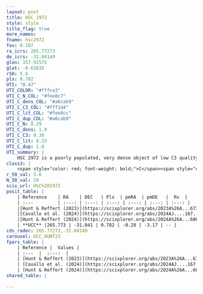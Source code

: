 ```yaml
---
layout: post
title: HSC 2972
style: style
title_flag: true
more_names: 
fname: hsc2972
fov: 0.187
ra_icrs: 265.77273
de_icrs: -31.04149
glon: 357.91575
glat: -0.63835
r50: 5.6
plx: 0.782
UTI: "0.47"
UTI_COLOR: "#fffce3"
UTI_C_N_COL: "#fee0c7"
UTI_C_dens_COL: "#a6cab9"
UTI_C_C3_COL: "#fff1d4"
UTI_C_lit_COL: "#fee8cc"
UTI_C_dup_COL: "#a6cab9"
UTI_C_N: 0.29
UTI_C_dens: 1.0
UTI_C_C3: 0.38
UTI_C_lit: 0.33
UTI_C_dup: 1.0
UTI_summary: |
    HSC 2972 is a poorly populated, very dense object of low C3 quality. It was recently reported in the literature.
class3: |
    <span style="color: red; font-weight: bold;">C</span><span style="color: #FFC300; font-weight: bold;">B</span>
r_50_val: 5.6
N_50_val: 29
scix_url: HSC%202972
posit_table: |
    | Reference    | RA    | DEC   | Plx  | pmRA  | pmDE   |  Rv  |
    | :---         | :---: | :---: | :---: | :---: | :---: | :---: |
    |[Hunt & Reffert (2023)](https://scixplorer.org/abs/2023A%26A...673A.114H) | 265.775 | -31.043 | 0.775 | -0.25 | -3.18 | -- |
    |[Cavallo et al. (2024)](https://scixplorer.org/abs/2024AJ....167...12C) | 265.764 | -31.066 | 0.775 | -- | -- | -- |
    |[Hunt & Reffert (2024)](https://scixplorer.org/abs/2024A%26A...686A..42H) | 265.775 | -31.043 | 0.775 | -0.25 | -3.18 | -- |
    | **UCC** |265.773 | -31.041 | 0.782 | -0.28 | -3.17 | -- | 
cds_radec: 265.77273,-31.04149
carousel: UCC_HUNT23
fpars_table: |
    | Reference |  Values |
    | :---  |  :---:  |
    | [Hunt & Reffert (2023)](https://scixplorer.org/abs/2023A%26A...673A.114H) | `AV50=4.066, diffAV50=2.508, MOD50=10.396, logAge50=7.47` |
    | [Cavallo et al. (2024)](https://scixplorer.org/abs/2024AJ....167...12C) | `AV50=4.38, dMod50=11.64, logAge50=7.62, [Fe/H]50=-1.46` |
    | [Hunt & Reffert (2024)](https://scixplorer.org/abs/2024A%26A...686A..42H) | `MassJ=299.753` |
shared_table: |
    
---
```

